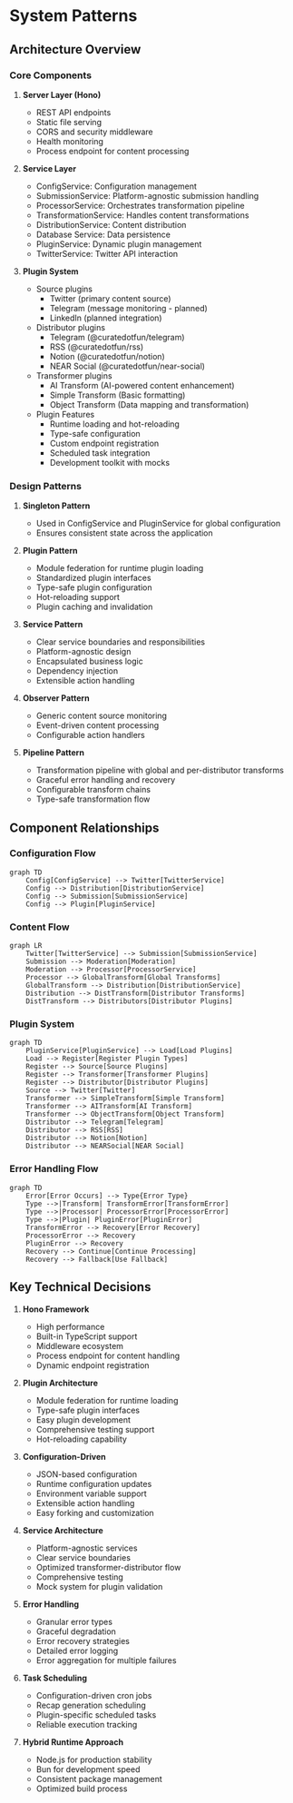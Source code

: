 # System Patterns

## Architecture Overview

### Core Components

1. **Server Layer (Hono)**
   - REST API endpoints
   - Static file serving
   - CORS and security middleware
   - Health monitoring
   - Process endpoint for content processing

2. **Service Layer**
   - ConfigService: Configuration management
   - SubmissionService: Platform-agnostic submission handling
   - ProcessorService: Orchestrates transformation pipeline
   - TransformationService: Handles content transformations
   - DistributionService: Content distribution
   - Database Service: Data persistence
   - PluginService: Dynamic plugin management
   - TwitterService: Twitter API interaction

3. **Plugin System**
   - Source plugins
     * Twitter (primary content source)
     * Telegram (message monitoring - planned)
     * LinkedIn (planned integration)
   - Distributor plugins
     * Telegram (@curatedotfun/telegram)
     * RSS (@curatedotfun/rss)
     * Notion (@curatedotfun/notion)
     * NEAR Social (@curatedotfun/near-social)
   - Transformer plugins
     * AI Transform (AI-powered content enhancement)
     * Simple Transform (Basic formatting)
     * Object Transform (Data mapping and transformation)
   - Plugin Features
     * Runtime loading and hot-reloading
     * Type-safe configuration
     * Custom endpoint registration
     * Scheduled task integration
     * Development toolkit with mocks

### Design Patterns

1. **Singleton Pattern**
   - Used in ConfigService and PluginService for global configuration
   - Ensures consistent state across the application

2. **Plugin Pattern**
   - Module federation for runtime plugin loading
   - Standardized plugin interfaces
   - Type-safe plugin configuration
   - Hot-reloading support
   - Plugin caching and invalidation

3. **Service Pattern**
   - Clear service boundaries and responsibilities
   - Platform-agnostic design
   - Encapsulated business logic
   - Dependency injection
   - Extensible action handling

4. **Observer Pattern**
   - Generic content source monitoring
   - Event-driven content processing
   - Configurable action handlers

5. **Pipeline Pattern**
   - Transformation pipeline with global and per-distributor transforms
   - Graceful error handling and recovery
   - Configurable transform chains
   - Type-safe transformation flow

## Component Relationships

### Configuration Flow
```mermaid
graph TD
    Config[ConfigService] --> Twitter[TwitterService]
    Config --> Distribution[DistributionService]
    Config --> Submission[SubmissionService]
    Config --> Plugin[PluginService]
```

### Content Flow
```mermaid
graph LR
    Twitter[TwitterService] --> Submission[SubmissionService]
    Submission --> Moderation[Moderation]
    Moderation --> Processor[ProcessorService]
    Processor --> GlobalTransform[Global Transforms]
    GlobalTransform --> Distribution[DistributionService]
    Distribution --> DistTransform[Distributor Transforms]
    DistTransform --> Distributors[Distributor Plugins]
```

### Plugin System
```mermaid
graph TD
    PluginService[PluginService] --> Load[Load Plugins]
    Load --> Register[Register Plugin Types]
    Register --> Source[Source Plugins]
    Register --> Transformer[Transformer Plugins]
    Register --> Distributor[Distributor Plugins]
    Source --> Twitter[Twitter]
    Transformer --> SimpleTransform[Simple Transform]
    Transformer --> AITransform[AI Transform]
    Transformer --> ObjectTransform[Object Transform]
    Distributor --> Telegram[Telegram]
    Distributor --> RSS[RSS]
    Distributor --> Notion[Notion]
    Distributor --> NEARSocial[NEAR Social]
```

### Error Handling Flow
```mermaid
graph TD
    Error[Error Occurs] --> Type{Error Type}
    Type -->|Transform| TransformError[TransformError]
    Type -->|Processor| ProcessorError[ProcessorError]
    Type -->|Plugin| PluginError[PluginError]
    TransformError --> Recovery[Error Recovery]
    ProcessorError --> Recovery
    PluginError --> Recovery
    Recovery --> Continue[Continue Processing]
    Recovery --> Fallback[Use Fallback]
```

## Key Technical Decisions

1. **Hono Framework**
   - High performance
   - Built-in TypeScript support
   - Middleware ecosystem
   - Process endpoint for content handling
   - Dynamic endpoint registration

2. **Plugin Architecture**
   - Module federation for runtime loading
   - Type-safe plugin interfaces
   - Easy plugin development
   - Comprehensive testing support
   - Hot-reloading capability

3. **Configuration-Driven**
   - JSON-based configuration
   - Runtime configuration updates
   - Environment variable support
   - Extensible action handling
   - Easy forking and customization

4. **Service Architecture**
   - Platform-agnostic services
   - Clear service boundaries
   - Optimized transformer-distributor flow
   - Comprehensive testing
   - Mock system for plugin validation

5. **Error Handling**
   - Granular error types
   - Graceful degradation
   - Error recovery strategies
   - Detailed error logging
   - Error aggregation for multiple failures

6. **Task Scheduling**
   - Configuration-driven cron jobs
   - Recap generation scheduling
   - Plugin-specific scheduled tasks
   - Reliable execution tracking

7. **Hybrid Runtime Approach**
   - Node.js for production stability
   - Bun for development speed
   - Consistent package management
   - Optimized build process
